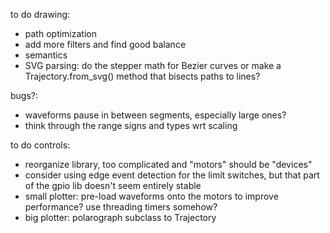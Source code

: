 to do drawing:
* path optimization
* add more filters and find good balance
* semantics
* SVG parsing: do the stepper math for Bezier curves or make a Trajectory.from_svg() method that bisects paths to lines?

bugs?:
* waveforms pause in between segments, especially large ones?
* think through the range signs and types wrt scaling

to do controls:
* reorganize library, too complicated and "motors" should be "devices"
* consider using edge event detection for the limit switches, but that part of the gpio lib doesn't seem entirely stable
* small plotter: pre-load waveforms onto the motors to improve performance? use threading timers somehow?
* big plotter: polarograph subclass to Trajectory
